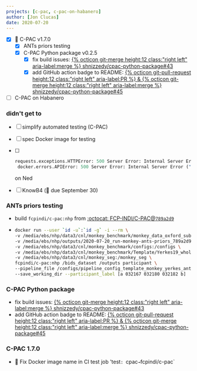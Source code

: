 ```yaml
---
projects: [c-pac, c-pac-on-habanero]
author: [Jon Clucas]
date: 2020-07-20
---
```


- [x] :construction: C-PAC v1.7.0
   - [x] ANTs priors testing
   - [x] C-PAC Python package v0.2.5
      - [x] fix build issues: [{% octicon git-merge height:12 class:"right left" aria-label:merge %} shnizzedy/cpac-python-package#43](https://github.com/shnizzedy/cpac-python-package/pull/43)
      - [x] add GitHub action badge to README: [{% octicon git-pull-request height:12 class:"right left" aria-label:PR %} & {% octicon git-merge height:12 class:"right left" aria-label:merge %} shnizzedy/cpac-python-package#45](https://github.com/shnizzedy/cpac-python-package/pull/45)
- [ ] C-PAC on Habanero

<!--more-->

### didn't get to
- [ ] simplify automated testing (C-PAC)
- [ ] spec Docker image for testing
- [ ]
   ```Python
   requests.exceptions.HTTPError: 500 Server Error: Internal Server Error for url: http+docker://localhost/v1.35/containers/f613e7a80272cc015bc1e92a8c16a4c0e73bc3df98988c79a8a3c0df4f7be207/start
    docker.errors.APIError: 500 Server Error: Internal Server Error ("OCI runtime create failed: container_linux.go:348: starting container process caused 
    ```
   on Ned
- [ ] KnowB4 (:calendar: due September 30)


### ANTs priors testing

* build `fcpindi/c-pac:nhp` from [:octocat: FCP-INDI/C-PAC@`789a2d9`](https://github.com/FCP-INDI/C-PAC/tree/789a2d9aac50b3ef3847e9cb0e0b68919c2dd095)
* 
   ```BASH
   docker run --user `id -u`:`id -g` -i --rm \
   -v /media/ebs/nhp/data3/cnl/monkey_benchmark/monkey_data_oxford_sub3/origin_data:/bids_dataset \
   -v /media/ebs/nhp/outputs/2020-07-20_run-monkey-ants-priors_789a2d9:/outputs \
   -v /media/ebs/nhp/data3/cnl/monkey_benchmark/configs:/configs \
   -v /media/ebs/nhp/data3/cnl/monkey_benchmark/Template/Yerkes19_wholemask:/Yerkes19_wholemask \
   -v /media/ebs/nhp/data3/cnl/monkey_seg:/monkey_seg \
   fcpindi/c-pac:nhp /bids_dataset /outputs participant \
   --pipeline_file /configs/pipeline_config_template_monkey_yerkes_ants_on_nuisance_test_prior_seg_0701.yml \
   --save_working_dir --participant_label [a 032167 032180 032182 b]
   ```

### C-PAC Python package

* fix build issues: [{% octicon git-merge height:12 class:"right left" aria-label:merge %} shnizzedy/cpac-python-package#43](https://github.com/shnizzedy/cpac-python-package/pull/43)
* add GitHub action badge to README: [{% octicon git-pull-request height:12 class:"right left" aria-label:PR %} & {% octicon git-merge height:12 class:"right left" aria-label:merge %} shnizzedy/cpac-python-package#45](https://github.com/shnizzedy/cpac-python-package/pull/45)

### C-PAC 1.7.0

* :green_heart: Fix Docker image name in CI test job 'test`: `cpac` → `fcpindi/c-pac`
